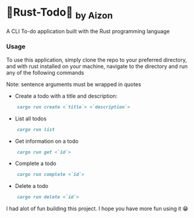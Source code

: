 # 💫Rust-Todo💫 <sub>by Aizon</sub>
A CLI To-do application built with the Rust programming language

### Usage
To use this application, simply clone the repo to your preferred directory, and with rust installed on your machine, navigate to the directory and run any of the following commands

Note: sentence arguments must be wrapped in quotes
- Create a todo with a title and description:
```md
	cargo run create <`title`> <`description`>
```

- List all todos
```md
	cargo run list
```

- Get information on a todo
```md
	cargo run get <`id`>
```

- Complete a todo
```md
	cargo run complete <`id`>
```

- Delete a todo
```md
	cargo run delete <`id`>
```

I had alot of fun building this project. I hope you have more fun using it 😁
